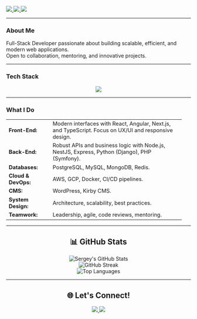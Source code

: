 

<p align="left">
  <a href="https://www.linkedin.com/in/sergej-gojshik/">
    <img src="https://img.shields.io/badge/LinkedIn-Sergey%20Goishyk-blue?style=for-the-badge&logo=linkedin" />
  </a>
  <a href="mailto:your.email@example.com">
    <img src="https://img.shields.io/badge/Email-Contact%20Me-red?style=for-the-badge&logo=gmail" />
  </a>
  <a href="https://github.com/chas523">
    <img src="https://img.shields.io/badge/GitHub-chas523-black?style=for-the-badge&logo=github" />
  </a>
</p>

---

### About Me

Full-Stack Developer passionate about building scalable, efficient, and modern web applications.  
Open to collaboration, mentoring, and innovative projects.

---

### Tech Stack

<p align="center" style="margin-bottom: 0;">
  <img src="https://skillicons.dev/icons?i=js,ts,react,angular,nextjs,nestjs,nodejs,express,python,django,php,symfony,html,css,sass,tailwind,redux,graphql,postgres,mysql,mongodb,redis,docker,aws,gcp,git,github,linux,wordpress" />
</p>

---

### What I Do

<table align="center" style="width:95%; max-width:700px; font-size:1.04em;">
  <tr>
    <td width="25%"><b>Front-End:</b></td>
    <td>Modern interfaces with React, Angular, Next.js, and TypeScript. Focus on UX/UI and responsive design.</td>
  </tr>
  <tr>
    <td><b>Back-End:</b></td>
    <td>Robust APIs and business logic with Node.js, NestJS, Express, Python (Django), PHP (Symfony).</td>
  </tr>
  <tr>
    <td><b>Databases:</b></td>
    <td>PostgreSQL, MySQL, MongoDB, Redis.</td>
  </tr>
  <tr>
    <td><b>Cloud & DevOps:</b></td>
    <td>AWS, GCP, Docker, CI/CD pipelines.</td>
  </tr>
  <tr>
    <td><b>CMS:</b></td>
    <td>WordPress, Kirby CMS.</td>
  </tr>
  <tr>
    <td><b>System Design:</b></td>
    <td>Architecture, scalability, best practices.</td>
  </tr>
  <tr>
    <td><b>Teamwork:</b></td>
    <td>Leadership, agile, code reviews, mentoring.</td>
  </tr>
</table>

---

<h2 align="center">📊 GitHub Stats</h2>
<p align="center">
  <img src="https://github-readme-stats.vercel.app/api?username=chas523&show_icons=true&theme=tokyonight&hide_title=true" alt="Sergey's GitHub Stats" />
  <br>
  <img src="https://github-readme-streak-stats.herokuapp.com/?user=chas523&theme=tokyonight" alt="GitHub Streak" />
  <br>
  <img src="https://github-readme-stats.vercel.app/api/top-langs/?username=chas523&layout=compact&theme=tokyonight&hide_title=true" alt="Top Languages" />
</p>

---

<h2 align="center">🌐 Let's Connect!</h2>
<p align="center">
  <a href="https://www.linkedin.com/in/sergej-gojshik/">
    <img src="https://img.shields.io/badge/LinkedIn-Sergey%20Goishyk-blue?style=for-the-badge&logo=linkedin" />
  </a>
  <a href="mailto:your.email@example.com">
    <img src="https://img.shields.io/badge/Email-Contact%20Me-red?style=for-the-badge&logo=gmail" />
  </a>
</p>
